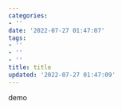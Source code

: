 ```yaml
---
categories:
- ''
date: '2022-07-27 01:47:07'
tags:
- ''
- ''
- ''
title: title
updated: '2022-07-27 01:47:09'
---
```

demo
